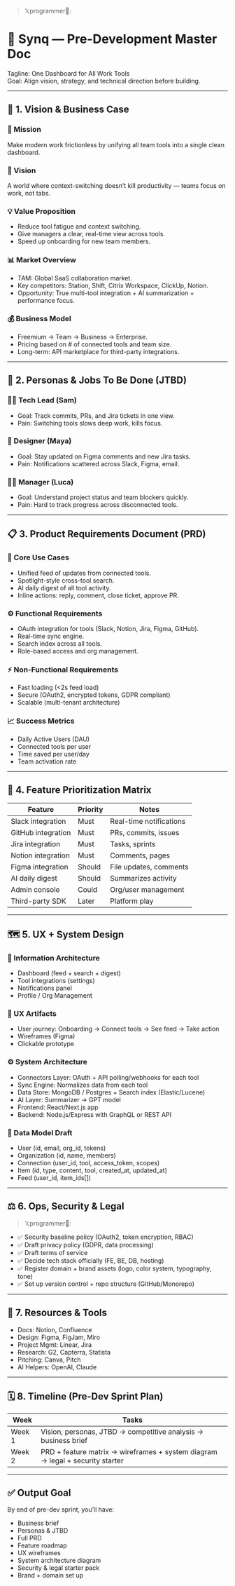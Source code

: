 > 𝕏programmer💭:
# 🚀 Synq — Pre-Development Master Doc
Tagline: One Dashboard for All Work Tools  
Goal: Align vision, strategy, and technical direction before building.

---

## 📌 1. Vision & Business Case

### 🧭 Mission
Make modern work frictionless by unifying all team tools into a single clean dashboard.

### 🌅 Vision
A world where context-switching doesn’t kill productivity — teams focus on work, not tabs.

### 💡 Value Proposition
- Reduce tool fatigue and context switching.
- Give managers a clear, real-time view across tools.
- Speed up onboarding for new team members.

### 📊 Market Overview
- TAM: Global SaaS collaboration market.
- Key competitors: Station, Shift, Citrix Workspace, ClickUp, Notion.
- Opportunity: True multi-tool integration + AI summarization + performance focus.

### 💰 Business Model
- Freemium → Team → Business → Enterprise.
- Pricing based on # of connected tools and team size.
- Long-term: API marketplace for third-party integrations.

---

## 🧠 2. Personas & Jobs To Be Done (JTBD)

### 🧑‍💻 Tech Lead (Sam)
- Goal: Track commits, PRs, and Jira tickets in one view.
- Pain: Switching tools slows deep work, kills focus.

### 🎨 Designer (Maya)
- Goal: Stay updated on Figma comments and new Jira tasks.
- Pain: Notifications scattered across Slack, Figma, email.

### 🧑‍💼 Manager (Luca)
- Goal: Understand project status and team blockers quickly.
- Pain: Hard to track progress across disconnected tools.

---

## 📋 3. Product Requirements Document (PRD)

### 🎯 Core Use Cases
- Unified feed of updates from connected tools.
- Spotlight-style cross-tool search.
- AI daily digest of all tool activity.
- Inline actions: reply, comment, close ticket, approve PR.

### ⚙️ Functional Requirements
- OAuth integration for tools (Slack, Notion, Jira, Figma, GitHub).
- Real-time sync engine.
- Search index across all tools.
- Role-based access and org management.

### ⚡ Non-Functional Requirements
- Fast loading (<2s feed load)
- Secure (OAuth2, encrypted tokens, GDPR compliant)
- Scalable (multi-tenant architecture)

### 📈 Success Metrics
- Daily Active Users (DAU)
- Connected tools per user
- Time saved per user/day
- Team activation rate

---

## 📌 4. Feature Prioritization Matrix

| Feature             | Priority | Notes                        |
|---------------------|----------|-----------------------------|
| Slack integration    | Must     | Real-time notifications     |
| GitHub integration   | Must     | PRs, commits, issues         |
| Jira integration     | Must     | Tasks, sprints               |
| Notion integration   | Must     | Comments, pages               |
| Figma integration    | Should   | File updates, comments       |
| AI daily digest      | Should   | Summarizes activity           |
| Admin console        | Could    | Org/user management           |
| Third-party SDK      | Later    | Platform play                 |

---

## 🗺 5. UX + System Design

### 🧩 Information Architecture
- Dashboard (feed + search + digest)
- Tool integrations (settings)
- Notifications panel
- Profile / Org Management

### 🎨 UX Artifacts
- User journey: Onboarding → Connect tools → See feed → Take action
- Wireframes (Figma)
- Clickable prototype

### ⚙️ System Architecture
- Connectors Layer: OAuth + API polling/webhooks for each tool  
- Sync Engine: Normalizes data from each tool  
- Data Store: MongoDB / Postgres + Search index (Elastic/Lucene)  
- AI Layer: Summarizer → GPT model  
- Frontend: React/Next.js app  
- Backend: Node.js/Express with GraphQL or REST API

### 📐 Data Model Draft
- User (id, email, org_id, tokens)  
- Organization (id, name, members)  
- Connection (user_id, tool, access_token, scopes)  
- Item (id, type, content, tool, created_at, updated_at)  
- Feed (user_id, item_ids[])  

---

## ⚖️ 6. Ops, Security & Legal

> 𝕏programmer💭:
- ✅ Security baseline policy (OAuth2, token encryption, RBAC)
- ✅ Draft privacy policy (GDPR, data processing)
- ✅ Draft terms of service
- ✅ Decide tech stack officially (FE, BE, DB, hosting)
- ✅ Register domain + brand assets (logo, color system, typography, tone)
- ✅ Set up version control + repo structure (GitHub/Monorepo)

---

## 📎 7. Resources & Tools

- Docs: Notion, Confluence
- Design: Figma, FigJam, Miro
- Project Mgmt: Linear, Jira
- Research: G2, Capterra, Statista
- Pitching: Canva, Pitch
- AI Helpers: OpenAI, Claude

---

## 🗓 8. Timeline (Pre-Dev Sprint Plan)

| Week | Tasks |
|---|---|
| Week 1 | Vision, personas, JTBD → competitive analysis → business brief |
| Week 2 | PRD + feature matrix → wireframes + system diagram → legal + security starter |

---

## ✅ Output Goal
By end of pre-dev sprint, you’ll have:
- Business brief
- Personas & JTBD
- Full PRD
- Feature roadmap
- UX wireframes
- System architecture diagram
- Security & legal starter pack
- Brand + domain set up

